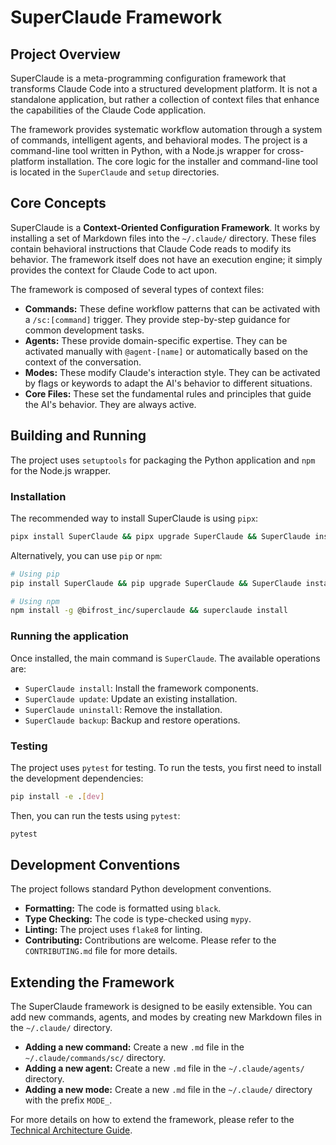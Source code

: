 # SuperClaude Framework

## Project Overview

SuperClaude is a meta-programming configuration framework that transforms Claude Code into a structured development platform. It is not a standalone application, but rather a collection of context files that enhance the capabilities of the Claude Code application.

The framework provides systematic workflow automation through a system of commands, intelligent agents, and behavioral modes. The project is a command-line tool written in Python, with a Node.js wrapper for cross-platform installation. The core logic for the installer and command-line tool is located in the `SuperClaude` and `setup` directories.

## Core Concepts

SuperClaude is a **Context-Oriented Configuration Framework**. It works by installing a set of Markdown files into the `~/.claude/` directory. These files contain behavioral instructions that Claude Code reads to modify its behavior. The framework itself does not have an execution engine; it simply provides the context for Claude Code to act upon.

The framework is composed of several types of context files:

*   **Commands:** These define workflow patterns that can be activated with a `/sc:[command]` trigger. They provide step-by-step guidance for common development tasks.
*   **Agents:** These provide domain-specific expertise. They can be activated manually with `@agent-[name]` or automatically based on the context of the conversation.
*   **Modes:** These modify Claude's interaction style. They can be activated by flags or keywords to adapt the AI's behavior to different situations.
*   **Core Files:** These set the fundamental rules and principles that guide the AI's behavior. They are always active.

## Building and Running

The project uses `setuptools` for packaging the Python application and `npm` for the Node.js wrapper.

### Installation

The recommended way to install SuperClaude is using `pipx`:

```bash
pipx install SuperClaude && pipx upgrade SuperClaude && SuperClaude install
```

Alternatively, you can use `pip` or `npm`:

```bash
# Using pip
pip install SuperClaude && pip upgrade SuperClaude && SuperClaude install

# Using npm
npm install -g @bifrost_inc/superclaude && superclaude install
```

### Running the application

Once installed, the main command is `SuperClaude`. The available operations are:

*   `SuperClaude install`: Install the framework components.
*   `SuperClaude update`: Update an existing installation.
*   `SuperClaude uninstall`: Remove the installation.
*   `SuperClaude backup`: Backup and restore operations.

### Testing

The project uses `pytest` for testing. To run the tests, you first need to install the development dependencies:

```bash
pip install -e .[dev]
```

Then, you can run the tests using `pytest`:

```bash
pytest
```

## Development Conventions

The project follows standard Python development conventions.

*   **Formatting:** The code is formatted using `black`.
*   **Type Checking:** The code is type-checked using `mypy`.
*   **Linting:** The project uses `flake8` for linting.
*   **Contributing:** Contributions are welcome. Please refer to the `CONTRIBUTING.md` file for more details.

## Extending the Framework

The SuperClaude framework is designed to be easily extensible. You can add new commands, agents, and modes by creating new Markdown files in the `~/.claude/` directory.

*   **Adding a new command:** Create a new `.md` file in the `~/.claude/commands/sc/` directory.
*   **Adding a new agent:** Create a new `.md` file in the `~/.claude/agents/` directory.
*   **Adding a new mode:** Create a new `.md` file in the `~/.claude/` directory with the prefix `MODE_`.

For more details on how to extend the framework, please refer to the [Technical Architecture Guide](Docs/Developer-Guide/technical-architecture.md).